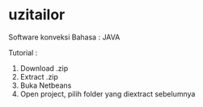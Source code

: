 # uzitailor
Software konveksi
Bahasa : JAVA

Tutorial : 
1. Download .zip
2. Extract .zip
3. Buka Netbeans
4. Open project, pilih folder yang diextract sebelumnya
